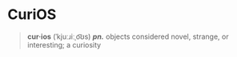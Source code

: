 # CuriOS

> **cur·​ios** (ˈkjuːɹiːˌo͡ʊs) **_pn._** objects considered novel, strange, or interesting; a curiosity
